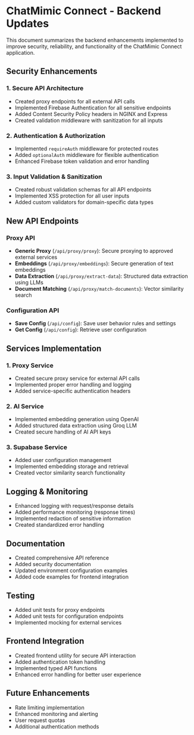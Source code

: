 # ChatMimic Connect - Backend Updates

This document summarizes the backend enhancements implemented to improve security, reliability, and functionality of the ChatMimic Connect application.

## Security Enhancements

### 1. Secure API Architecture
- Created proxy endpoints for all external API calls
- Implemented Firebase Authentication for all sensitive endpoints
- Added Content Security Policy headers in NGINX and Express
- Created validation middleware with sanitization for all inputs

### 2. Authentication & Authorization
- Implemented `requireAuth` middleware for protected routes
- Added `optionalAuth` middleware for flexible authentication
- Enhanced Firebase token validation and error handling

### 3. Input Validation & Sanitization
- Created robust validation schemas for all API endpoints
- Implemented XSS protection for all user inputs
- Added custom validators for domain-specific data types

## New API Endpoints

### Proxy API
- **Generic Proxy** (`/api/proxy/proxy`): Secure proxying to approved external services
- **Embeddings** (`/api/proxy/embeddings`): Secure generation of text embeddings
- **Data Extraction** (`/api/proxy/extract-data`): Structured data extraction using LLMs
- **Document Matching** (`/api/proxy/match-documents`): Vector similarity search

### Configuration API
- **Save Config** (`/api/config`): Save user behavior rules and settings
- **Get Config** (`/api/config`): Retrieve user configuration

## Services Implementation

### 1. Proxy Service
- Created secure proxy service for external API calls
- Implemented proper error handling and logging
- Added service-specific authentication headers

### 2. AI Service
- Implemented embedding generation using OpenAI
- Added structured data extraction using Groq LLM
- Created secure handling of AI API keys

### 3. Supabase Service
- Added user configuration management
- Implemented embedding storage and retrieval
- Created vector similarity search functionality

## Logging & Monitoring

- Enhanced logging with request/response details
- Added performance monitoring (response times)
- Implemented redaction of sensitive information
- Created standardized error handling

## Documentation

- Created comprehensive API reference
- Added security documentation
- Updated environment configuration examples
- Added code examples for frontend integration

## Testing

- Added unit tests for proxy endpoints
- Added unit tests for configuration endpoints
- Implemented mocking for external services

## Frontend Integration

- Created frontend utility for secure API interaction
- Added authentication token handling
- Implemented typed API functions
- Enhanced error handling for better user experience

## Future Enhancements

- Rate limiting implementation
- Enhanced monitoring and alerting
- User request quotas
- Additional authentication methods 